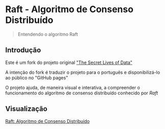 Raft - Algoritmo de Consenso Distribuído
========================================

> Entendendo o algoritmo Raft

## Introdução

Este é um fork do projeto original ["The Secret Lives of Data"](https://github.com/benbjohnson/thesecretlivesofdata)

A intenção do fork é traduzir o projeto para o português e disponibilizá-lo ao público no "GitHub pages"

O projeto ajuda, de maneira visual e interativa, a compreender o funcionamento do algoritmo de consenso distribuído conhecido por *Raft*


## Visualização

[Raft: Algoritmo de Consenso Distribuído](https://marcelo-franco.github.io/raft)
